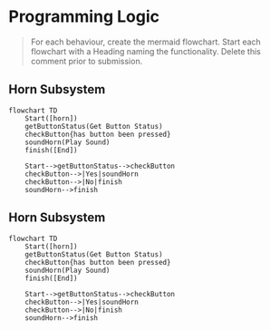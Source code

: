 # Programming Logic

> For each behaviour, create the mermaid flowchart. Start each flowchart with a Heading naming the functionality. Delete this comment prior to submission.

## Horn Subsystem

```mermaid
flowchart TD
    Start([horn])
    getButtonStatus(Get Button Status)
    checkButton{has button been pressed}
    soundHorn(Play Sound)
    finish([End])

    Start-->getButtonStatus-->checkButton
    checkButton-->|Yes|soundHorn
    checkButton-->|No|finish
    soundHorn-->finish
```

## Horn Subsystem

```mermaid
flowchart TD
    Start([horn])
    getButtonStatus(Get Button Status)
    checkButton{has button been pressed}
    soundHorn(Play Sound)
    finish([End])

    Start-->getButtonStatus-->checkButton
    checkButton-->|Yes|soundHorn
    checkButton-->|No|finish
    soundHorn-->finish
```